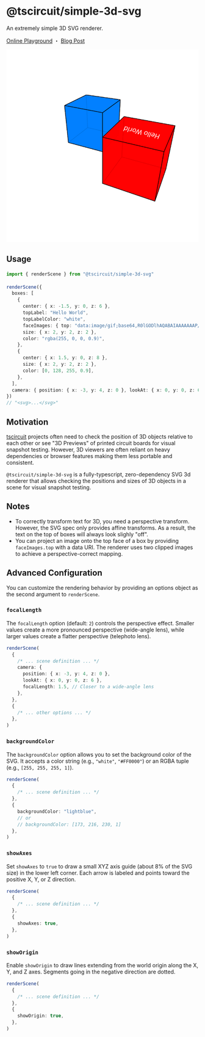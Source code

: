 # @tscircuit/simple-3d-svg

An extremely simple 3D SVG renderer.

[Online Playground](https://simple-3d-svg.vercel.app/?fixture=%7B%22path%22%3A%22examples%2Finteractive.page.tsx%22%7D) ・ [Blog Post](https://seve.blog/p/i-made-a-3d-svg-renderer-that-projects)

![simple svg](./tests/__snapshots__/scene1.snap.svg)

## Usage

```ts
import { renderScene } from "@tscircuit/simple-3d-svg"

renderScene({
  boxes: [
    {
      center: { x: -1.5, y: 0, z: 6 },
      topLabel: "Hello World",
      topLabelColor: "white",
      faceImages: { top: "data:image/gif;base64,R0lGODlhAQABAIAAAAAAAP///ywAAAAAAQABAAACAUwAOw==" },
      size: { x: 2, y: 2, z: 2 },
      color: "rgba(255, 0, 0, 0.9)",
    },
    {
      center: { x: 1.5, y: 0, z: 8 },
      size: { x: 2, y: 2, z: 2 },
      color: [0, 128, 255, 0.9],
    },
  ],
  camera: { position: { x: -3, y: 4, z: 0 }, lookAt: { x: 0, y: 0, z: 6 } },
})
// "<svg>...</svg>"
```

## Motivation

[tscircuit](https://github.com/tscircuit/tscircuit) projects often need to check
the position of 3D objects relative to each other or see "3D Previews" of
printed circuit boards for visual snapshot testing. However, 3D viewers are often reliant on heavy
dependencies or browser features making them less portable and consistent.

`@tscircuit/simple-3d-svg` is a fully-typescript, zero-dependency SVG 3d
renderer that allows checking the positions and sizes of 3D objects in a scene
for visual snapshot testing.

## Notes

- To correctly transform text for 3D, you need a perspective transform. However, the SVG spec only provides affine transforms. As a result, the text on the top of boxes will always look slighly "off".
- You can project an image onto the top face of a box by providing `faceImages.top` with a data URI. The renderer uses two clipped images to achieve a perspective-correct mapping.

## Advanced Configuration

You can customize the rendering behavior by providing an options object as the second argument to `renderScene`.

### `focalLength`

The `focalLength` option (default: `2`) controls the perspective effect. Smaller values create a more pronounced perspective (wide-angle lens), while larger values create a flatter perspective (telephoto lens).

```ts
renderScene(
  {
    /* ... scene definition ... */
    camera: {
      position: { x: -3, y: 4, z: 0 },
      lookAt: { x: 0, y: 0, z: 6 },
      focalLength: 1.5, // Closer to a wide-angle lens
    },
  },
  {
    /* ... other options ... */
  },
)
```

### `backgroundColor`

The `backgroundColor` option allows you to set the background color of the SVG. It accepts a color string (e.g., `"white"`, `"#FF0000"`) or an RGBA tuple (e.g., `[255, 255, 255, 1]`).

```ts
renderScene(
  {
    /* ... scene definition ... */
  },
  {
    backgroundColor: "lightblue",
    // or
    // backgroundColor: [173, 216, 230, 1]
  },
)
```

### `showAxes`

Set `showAxes` to `true` to draw a small XYZ axis guide (about 8% of the SVG size)
in the lower left corner. Each arrow is labeled and points toward the positive
X, Y, or Z direction.

```ts
renderScene(
  {
    /* ... scene definition ... */
  },
  {
    showAxes: true,
  },
)
```

### `showOrigin`

Enable `showOrigin` to draw lines extending from the world origin along the X, Y,
and Z axes. Segments going in the negative direction are dotted.

```ts
renderScene(
  {
    /* ... scene definition ... */
  },
  {
    showOrigin: true,
  },
)
```
